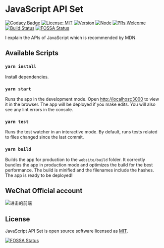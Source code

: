 # JavaScript API Set

[![Codacy Badge](https://api.codacy.com/project/badge/Grade/656ce5e5b0894f968bc2f98499f239a3)](https://app.codacy.com/app/YanceyOfficial/JavaScript-API-Set?utm_source=github.com&utm_medium=referral&utm_content=YanceyOfficial/JavaScript-API-Set&utm_campaign=Badge_Grade_Dashboard)
[![License: MIT](https://img.shields.io/badge/License-MIT-green.svg)](https://opensource.org/licenses/MIT)
[![Version](https://img.shields.io/badge/version-1.0.0-blue.svg)](https://github.com/YanceyOfficial/JavaScript-API-Set)
[![Node](https://img.shields.io/badge/node-%3E%3D8.0.0-green.svg)](https://github.com/YanceyOfficial/JavaScript-API-Set)
[![PRs Welcome](https://img.shields.io/badge/PRs-welcome-green.svg)](https://github.com/YanceyOfficial/JavaScript-API-Set/pulls)
[![Build Status](https://travis-ci.org/YanceyOfficial/javascript-apis.svg?branch=master)](https://travis-ci.org/YanceyOfficial/javascript-apis)
[![FOSSA Status](https://app.fossa.io/api/projects/git%2Bgithub.com%2FYanceyOfficial%2Fjavascript-apis.svg?type=shield)](https://app.fossa.io/projects/git%2Bgithub.com%2FYanceyOfficial%2Fjavascript-apis?ref=badge_shield)

I explain the APIs of JavaScript which is recommended by MDN.

## Available Scripts

### `yarn install`

Install dependencies.

### `yarn start`

Runs the app in the development mode. Open [http://localhost:3000](http://localhost:3000) to view it in the browser. The app will be deployed if you make edits. You will also see any lint errors in the console.

### `yarn test`

Runs the test watcher in an interactive mode. By default, runs tests related to files changed since the last commit.

### `yarn build`

Builds the app for production to the `website/build` folder. It correctly bundles the app in production mode and optimizes the build for the best performance. The build is minified and the filenames include the hashes. The app is ready to be deployed!

## WeChat Official account

![进击的前端](https://camo.githubusercontent.com/fcaf0826a063e724d7038ae5dd7bb8ad57d71f32/68747470733a2f2f757365722d676f6c642d63646e2e786974752e696f2f323031392f342f32312f313661336538393634643433343836633f773d33343426683d33343426663d6a70656726733d38313735)

## License

JavaScript API Set is open source software licensed as [MIT](https://opensource.org/licenses/MIT).

[![FOSSA Status](https://app.fossa.io/api/projects/git%2Bgithub.com%2FYanceyOfficial%2Fjavascript-apis.svg?type=large)](https://app.fossa.io/projects/git%2Bgithub.com%2FYanceyOfficial%2Fjavascript-apis?ref=badge_large)
